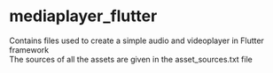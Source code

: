 # mediaplayer_flutter
Contains files used to create a simple audio and videoplayer in Flutter framework<br>
The sources of all the assets are given in the asset_sources.txt file
